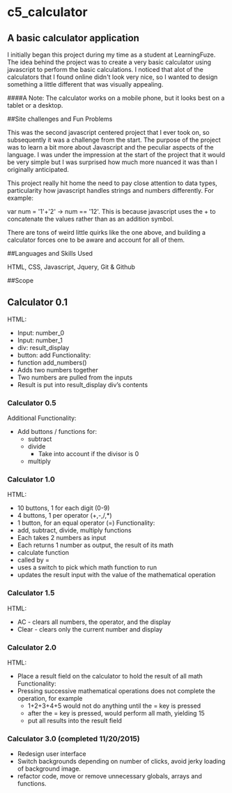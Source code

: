 # c5_calculator

## A basic calculator application

I initially began this project during my time as a student at LearningFuze. The idea behind the project was to create a very basic calculator using javascript to perform the basic calculations.
I noticed that alot of the calculators that I found online didn't look very nice, so I wanted to design something a little different that was visually appealing.

####A Note: The calculator works on a mobile phone, but it looks best on a tablet or a desktop.


##Site challenges and Fun Problems

This was the second javascript centered project that I ever took on, so subsequently it was a challenge from the start. The purpose of the project was to learn a bit more about Javascript and
the peculiar aspects of the language. I was under the impression at the start of the project that it would be very simple but I was surprised how much more nuanced it was
than I originally anticipated.

This project really hit home the need to pay close attention to data types, particularity how javascript handles strings and numbers differently. For example:

var num = '1'+'2' -> num == '12'. This is because javascript uses the + to concatenate the values rather than as an addition symbol.

There are tons of weird little quirks like the one above, and building a calculator forces one to be aware and account for all of them.

##Languages and Skills Used

HTML, CSS, Javascript, Jquery, Git & Github



##Scope

## Calculator 0.1
HTML:
- Input: number_0
- Input: number_1
- div: result_display
- button: add
Functionality:
- function add_numbers()
- Adds two numbers together
- Two numbers are pulled from the inputs
- Result is put into result_display div’s contents

### Calculator 0.5
Additional Functionality:
- Add buttons / functions for:
   - subtract
   - divide
     - Take into account if the divisor is 0
   - multiply

### Calculator 1.0
HTML:
- 10 buttons, 1 for each digit (0-9)
- 4 buttons, 1 per operator (+,-,/,*)
- 1 button, for an equal operator (=)
Functionality:
- add, subtract, divide, multiply functions
- Each takes 2 numbers as input
- Each returns 1 number as output, the result of its math
- calculate function
- called by =
- uses a switch to pick which math function to run
- updates the result input with the value of the mathematical operation

### Calculator 1.5
HTML:
- AC - clears all numbers, the operator, and the display
- Clear - clears only the current number and display

### Calculator 2.0

HTML:
- Place a result field on the calculator to hold the result of all math
Functionality:
- Pressing successive mathematical operations does not complete the operation, for example
   - 1+2+3+4+5 would not do anything until the = key is pressed
   - after the = key is pressed, would perform all math, yielding 15
   - put all results into the result field

### Calculator 3.0 (completed 11/20/2015)

- Redesign user interface
- Switch backgrounds depending on number of clicks, avoid jerky loading of background image.
- refactor code, move or remove unnecessary globals, arrays and functions.


